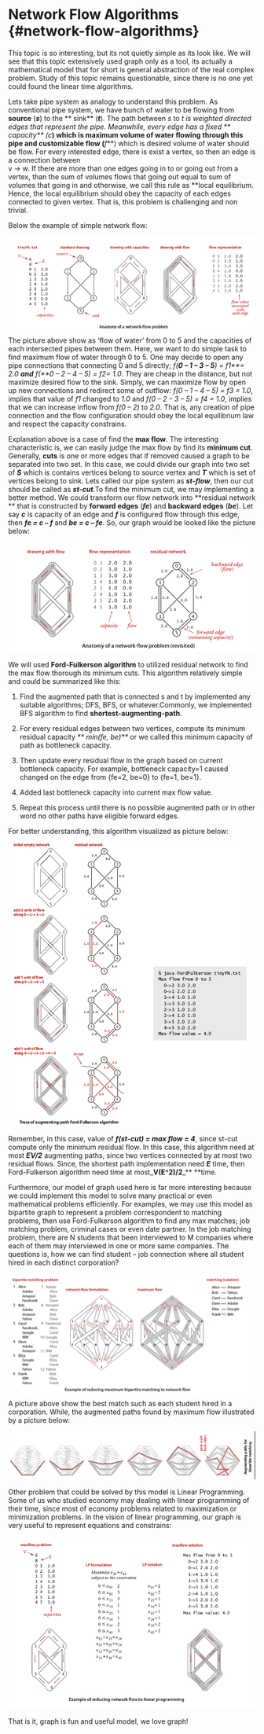 # Network Flow Algorithms {#network-flow-algorithms}

This topic is so interesting, but its not quietly simple as its look like. We will see that this topic extensively used graph only as a tool, its actually a mathematical model that for short is general abstraction of the real complex problem. Study of this topic remains questionable, since there is no one yet could found the linear time algorithms.

Lets take pipe system as analogy to understand this problem. As conventional pipe system, we have bunch of water to be flowing from **source** \(_**s**_\) to the ** sink** \(_**t**_\). The path between _s_ to _t is weighted directed edges that represent the pipe. Meanwhile, every edge has a fixed ** capacity** \(c_**\) which is maximum volume of water flowing through this pipe and customizable **flow** \(**_f_**\) which is desired volume of water should be flow. For every interested edge, there is exist a vertex, so then an edge is a connection between  
v → w. If there are more than one edges going in to or going out from a vertex, than the sum of volumes flows that going out equal to sum of volumes that going in and otherwise, we call this rule as **local equilibrium. Hence, the local equilibrium should obey the capacity of each edges connected to given vertex. That is, this problem is challenging and non trivial.

Below the example of simple network flow:

![](assets/image1.png)The picture above show as ‘flow of water’ from 0 to 5 and the capacities of each intersected pipes between them. Here, we want to do simple task to find maximum flow of water through 0 to 5. One may decide to open any pipe connections that connecting 0 and 5 directly; _f\(**0 – 1 – 3 – 5**\)_ _= f1**= 2.0 **_and_** f\(**0 – 2 – 4 – 5\)_ _= f2= 1.0_. They are cheap in the distance, but not maximize desired flow to the sink. Simply, we can maximize flow by open up new connections and redirect some of outflow: _f\(0 – 1 – 4 – 5\) = f3 = 1.0_, implies that value of _f1_ changed to _1.0_ and _f\(0 – 2 – 3 – 5\) = f4 = 1.0_, implies that we can increase inflow from _f\(0 – 2\)_ to _2.0_. That is, any creation of pipe connection and the flow configuration should obey the local equilibrium law and respect the capacity constrains.

Explanation above is a case of find the **max flow**. The interesting characteristic is, we can easily judge the max flow by find its **minimum cut**. Generally, **cuts** is one or more edges that if removed caused a graph to be separated into two set. In this case, we could divide our graph into two set of _**S**_ which is contains vertices belong to source vertex and _**T**_ which is set of vertices belong to sink. Lets called our pipe system as _**st-flow**_, then our cut should be called as _**st-cut**_.To find the minimum cut, we may implementing a better method. We could transform our flow network into **residual network ** that is constructed by **forward edges** \(_**fe**_\) and **backward edges** \(_**be**_\). Let say _**c**_ is capacity of an edge and _**f**_ is configured flow through this edge, then _**fe = c – f**_ and _**be = c – fe**_. So, our graph would be looked like the picture below:

![](assets/image2.png)

We will used **Ford-Fulkerson algorithm** to utilized residual network to find the max flow thorough its minimum cuts. This algorithm relatively simple and could be summarized like this:

1. Find the augmented path that is connected s and t by implemented any suitable algorithms; DFS, BFS, or whatever.Commonly, we implemented BFS algorithm to find **shortest-augmenting-path**.

2. For every residual edges between two vertices, compute its minimum residual capacity _** min\(fe, be\)**_ or we called this minimum capacity of path as bottleneck capacity.

3. Then update every residual flow in the graph based on current bottleneck capacity. For example, bottleneck capacity=1 caused changed on the edge from {fe=2, be=0} to {fe=1, be=1}.

4. Added last bottleneck capacity into current max flow value.

5. Repeat this process until there is no possible augmented path or in other word no other paths have eligible forward edges.

For better understanding, this algorithm visualized as picture below:

![](assets/image3.png)

Remember, in this case, value of _**f\(st-cut\) = max flow = 4**_, since st-cut compute only the minimum residual flow. In this case, this algorithm need at most _**EV/2**_ augmenting paths, since two vertices connected by at most two residual flows. Since, the shortest path implementation need _**E**_ time, then Ford-Fulkerson algorithm need time at most_**V\(E^2\)/2**_** **time.

Furthermore, our model of graph used here is far more interesting because we could implement this model to solve many practical or even mathematical problems efficiently. For examples, we may use this model as bipartite graph to represent a problem correspondent to matching problems, then use Ford-Fulkerson algorithm to find any max matches; job matching problem, criminal cases or even date partner. In the job matching problem, there are N students that been interviewed to M companies where each of them may interviewed in one or more same companies. The questions is, how we can find student – job connection where all student hired in each distinct corporation?

![](assets/image4.png)A picture above show the best match such as each student hired in a corporation. While, the augmented paths found by maximum flow illustrated by a picture below:

![](assets/image5.png)

Other problem that could be solved by this model is Linear Programming. Some of us who studied economy may dealing with linear programming of their time, since most of economy problems related to maximization or minimization problems. In the vision of linear programming, our graph is very useful to represent equations and constrains:

![](assets/image6.png)

That is it, graph is fun and useful model, we love graph!

